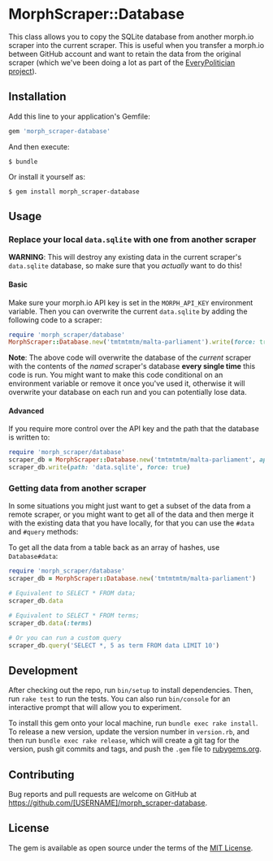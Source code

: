 # MorphScraper::Database

This class allows you to copy the SQLite database from another morph.io scraper
into the current scraper. This is useful when you transfer a morph.io between
GitHub account and want to retain the data from the original scraper (which
we've been doing a lot as part of the
[EveryPolitician project](http://everypolitician.org/)).

## Installation

Add this line to your application's Gemfile:

```ruby
gem 'morph_scraper-database'
```

And then execute:

    $ bundle

Or install it yourself as:

    $ gem install morph_scraper-database

## Usage

### Replace your local `data.sqlite` with one from another scraper

**WARNING**: This will destroy any existing data in the current scraper's `data.sqlite` database, so make sure that you _actually_ want to do this!

#### Basic

Make sure your morph.io API key is set in the `MORPH_API_KEY` environment variable. Then you can overwrite the current `data.sqlite` by adding the following code to a scraper:

```ruby
require 'morph_scraper/database'
MorphScraper::Database.new('tmtmtmtm/malta-parliament').write(force: true)
```

**Note**: The above code will overwrite the database of the _current_ scraper with the contents of the _named_ scraper's database **every single time** this code is run. You might want to make this code conditional on an environment variable or remove it once you've used it, otherwise it will overwrite your database on each run and you can potentially lose data.

#### Advanced

If you require more control over the API key and the path that the database is written to:

```ruby
require 'morph_scraper/database'
scraper_db = MorphScraper::Database.new('tmtmtmtm/malta-parliament', api_key: 'replace_with_your_morph_api_key')
scraper_db.write(path: 'data.sqlite', force: true)
```

### Getting data from another scraper

In some situations you might just want to get a subset of the data from a remote scraper, or you might want to get all of the data and then merge it with the existing data that you have locally, for that you can use the `#data` and `#query` methods:

To get all the data from a table back as an array of hashes, use `Database#data`:

```ruby
require 'morph_scraper/database'
scraper_db = MorphScraper::Database.new('tmtmtmtm/malta-parliament')

# Equivalent to SELECT * FROM data;
scraper_db.data

# Equivalent to SELECT * FROM terms;
scraper_db.data(:terms)

# Or you can run a custom query
scraper_db.query('SELECT *, 5 as term FROM data LIMIT 10')
```

## Development

After checking out the repo, run `bin/setup` to install dependencies. Then, run `rake test` to run the tests. You can also run `bin/console` for an interactive prompt that will allow you to experiment.

To install this gem onto your local machine, run `bundle exec rake install`. To release a new version, update the version number in `version.rb`, and then run `bundle exec rake release`, which will create a git tag for the version, push git commits and tags, and push the `.gem` file to [rubygems.org](https://rubygems.org).

## Contributing

Bug reports and pull requests are welcome on GitHub at https://github.com/[USERNAME]/morph_scraper-database.


## License

The gem is available as open source under the terms of the [MIT License](http://opensource.org/licenses/MIT).

